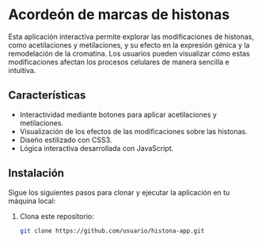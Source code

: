 # Acordeón de marcas de histonas

Esta aplicación interactiva permite explorar las modificaciones de histonas, como acetilaciones y metilaciones, y su efecto en la expresión génica y la remodelación de la cromatina. Los usuarios pueden visualizar cómo estas modificaciones afectan los procesos celulares de manera sencilla e intuitiva.

## Características

- Interactividad mediante botones para aplicar acetilaciones y metilaciones.
- Visualización de los efectos de las modificaciones sobre las histonas.
- Diseño estilizado con CSS3.
- Lógica interactiva desarrollada con JavaScript.

## Instalación

Sigue los siguientes pasos para clonar y ejecutar la aplicación en tu máquina local:

1. Clona este repositorio:
   ```bash
   git clone https://github.com/usuario/histona-app.git
